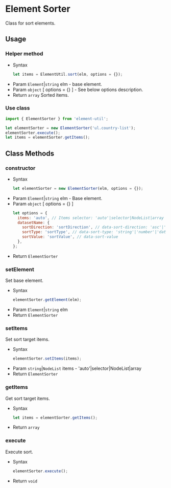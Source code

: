 # Element Sorter

Class for sort elements.

## Usage

### Helper method

- Syntax
  ``` js
  let items = ElementUtil.sort(elm, options = {});
  ```
- Param  `Element`|`string` elm - base element.
- Param  `object` [ options = {} ] - See below options description.
- Return `array` Sorted items.

### Use class

``` js
import { ElementSorter } from 'element-util';

let elementSorter = new ElementSorter('ul.country-list');
elementSorter.execute();
let items = elementSorter.getItems();
```

## Class Methods

### constructor

- Syntax
  ``` js
  let elementSorter = new ElementSorter(elm, options = {});
  ```
- Param `Element`|`string` elm - Base element.
- Param `object` [ options = {} ]
  ``` js
  let options = {
    items: 'auto', // Items selector: 'auto'|selector|NodeList|array
    datasetName: {
      sortDirection: 'sortDirection', // data-sort-direction: 'asc'|'desc'
      sortType: 'sortType', // data-sort-type: 'string'|'number'|'date'
      sortValue: 'sortValue', // data-sort-value
    },
  };
  ```
- Return `ElementSorter`

### setElement

Set base element.

- Syntax
  ``` js
  elementSorter.getElement(elm);
  ```
- Param  `Element`|`string` elm
- Return `ElementSorter`

### setItems

Set sort target items.

- Syntax
  ``` js
  elementSorter.setItems(items);
  ```
- Param  `string`|`NodeList` items - 'auto'|selector|NodeList|array
- Return `ElementSorter`

### getItems

Get sort target items.

- Syntax
  ``` js
  let items = elementSorter.getItems();
  ```
- Return `array`

### execute

Execute sort.

- Syntax
  ``` js
  elementSorter.execute();
  ```
- Return `void`
